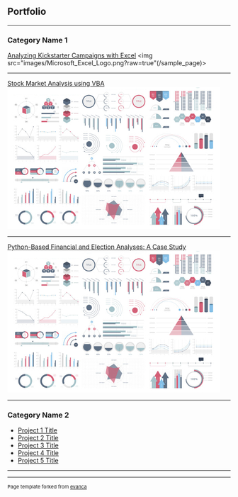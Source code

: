 ## Portfolio

---

### Category Name 1 

[Analyzing Kickstarter Campaigns with Excel](/sample_page)
<img src="images/Microsoft_Excel_Logo.png?raw=true"(/sample_page)>

---
[Stock Market Analysis using VBA](/pdf/sample_presentation.pdf)
<img src="images/dummy_thumbnail.jpg?raw=true"/>

---
[Python-Based Financial and Election Analyses: A Case Study](http://example.com/)
<img src="images/dummy_thumbnail.jpg?raw=true"/>

---

### Category Name 2

- [Project 1 Title](http://example.com/)
- [Project 2 Title](http://example.com/)
- [Project 3 Title](http://example.com/)
- [Project 4 Title](http://example.com/)
- [Project 5 Title](http://example.com/)

---




---
<p style="font-size:11px">Page template forked from <a href="https://github.com/evanca/quick-portfolio">evanca</a></p>
<!-- Remove above link if you don't want to attibute -->
